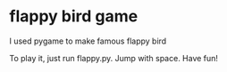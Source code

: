 # flappy bird game
I used pygame to make famous flappy bird

To play it, just run flappy.py.
Jump with space.
Have fun!
